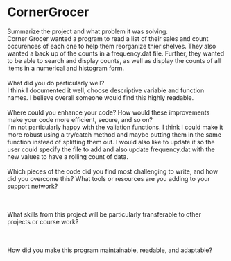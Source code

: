 # CornerGrocer

Summarize the project and what problem it was solving. <br>
  Corner Grocer wanted a program to read a list of their sales and count occurences of each one to help them reorganize thier shelves. They also wanted a back up of the counts in a frequency.dat file. Further,
  they wanted to be able to search and display counts, as well as display the counts of all items in a numerical and histogram form. <br> <br>
What did you do particularly well? <br>
  I think I documented it well, choose descriptive variable and function names. I believe overall someone would find this highly readable.
<br><br>
Where could you enhance your code? How would these improvements make your code more efficient, secure, and so on? <br>
  I'm not particularly happy with the valiation functions. I think I could make it more robust using a try/catch method and maybe putting them in the same function instead of splitting them out. 
  I would also like to update it so the user could specify the file to add and also update frequency.dat with the new values to have a rolling count of data.
<br><br>
Which pieces of the code did you find most challenging to write, and how did you overcome this? What tools or resources are you adding to your support network? <br>

<br><br>
What skills from this project will be particularly transferable to other projects or course work? <br>

<br><br>
How did you make this program maintainable, readable, and adaptable? <br>

<br><br>
